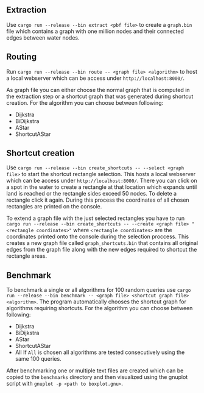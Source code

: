 ## Extraction

Use `cargo run --release --bin extract <pbf file>` to create a `graph.bin` file which contains a graph with one million nodes and their connected edges between water nodes.

## Routing

Run `cargo run --release --bin route -- <graph file> <algorithm>` to host a local webserver which can be access under `http://localhost:8000/`.

As graph file you can either choose the normal graph that is computed in the extraction step or a shortcut graph that was generated during shortcut creation.
For the algorithm you can choose between following:
* Dijkstra
* BiDijkstra
* AStar
* ShortcutAStar

## Shortcut creation

Use `cargo run --release --bin create_shortcuts -- --select <graph file>` to start the shortcut rectangle selection. This hosts a local webserver which can be access under `http://localhost:8000/`. There you can click on a spot in the water to create a rectangle at that location which expands until land is reached or the rectangle sides exceed 50 nodes. To delete a rectangle click it again. During this process the coordinates of all chosen rectangles are printed on the console.

To extend a graph file with the just selected rectangles you have to run `cargo run --release --bin create_shortcuts -- --create <graph file> "<rectangle coordinates>"` where `<rectangle coordinates>` are the coordinates printed onto the console during the selection proccess. This creates a new graph file called `graph_shortcuts.bin` that contains all original edges from the graph file along with the new edges required to shortcut the rectangle areas.

## Benchmark

To benchmark a single or all algorithms for 100 random queries use `cargo run --release --bin benchmark -- <graph file> <shortcut graph file> <algorithm>`. The program automatically chooses the shortcut graph for algorithms requiring shortcuts.
For the algorithm you can choose between following:
* Dijkstra
* BiDijkstra
* AStar
* ShortcutAStar
* All
If `All` is chosen all algorithms are tested consecutively using the same 100 queries.

After benchmarking one or multiple text files are created which can be copied to the `benchmarks` directory and then visualized using the gnuplot script with `gnuplot -p <path to boxplot.gnu>`.

